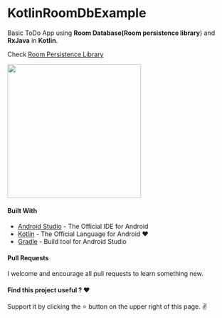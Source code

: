 # KotlinRoomDbExample
Basic ToDo App using **Room Database(Room persistence library**) and **RxJava** in **Kotlin**.

Check [Room Persistence Library](https://developer.android.com/topic/libraries/architecture/room.html)

<img src="https://github.com/pranaypatel512/KotlinRoomDbExample/blob/master/app/screenshots/output.png" width="300" >


#### Built With

* [Android Studio](https://developer.android.com/studio/index.html) - The Official IDE for Android
* [Kotlin](https://kotlinlang.org/) - The Official Language for Android ❤️
* [Gradle](https://gradle.org/) - Build tool for Android Studio

#### Pull Requests

I welcome and encourage all pull requests to learn something new.

#### Find this project useful ? ❤️

Support it by clicking the ⭐️ button on the upper right of this page. ✌️
